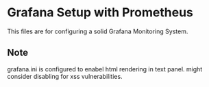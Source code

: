 # Grafana Setup with Prometheus

This files are for configuring a solid Grafana Monitoring System.


## Note
grafana.ini is configured to enabel html rendering in text panel. might consider disabling for xss vulnerabilities.